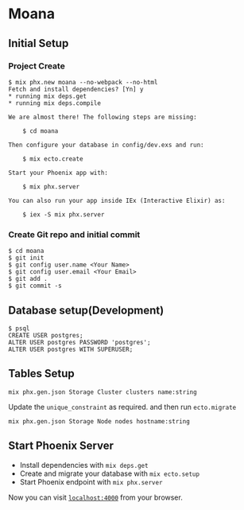 # Moana

## Initial Setup

### Project Create

```
$ mix phx.new moana --no-webpack --no-html
Fetch and install dependencies? [Yn] y
* running mix deps.get
* running mix deps.compile

We are almost there! The following steps are missing:

    $ cd moana

Then configure your database in config/dev.exs and run:

    $ mix ecto.create

Start your Phoenix app with:

    $ mix phx.server

You can also run your app inside IEx (Interactive Elixir) as:

    $ iex -S mix phx.server

```

### Create Git repo and initial commit

```
$ cd moana
$ git init
$ git config user.name <Your Name>
$ git config user.email <Your Email>
$ git add .
$ git commit -s
```

## Database setup(Development)

```
$ psql
CREATE USER postgres;
ALTER USER postgres PASSWORD 'postgres';
ALTER USER postgres WITH SUPERUSER;
```

## Tables Setup

```
mix phx.gen.json Storage Cluster clusters name:string
```

Update the `unique_constraint` as required. and then run `ecto.migrate`

```
mix phx.gen.json Storage Node nodes hostname:string
```

## Start Phoenix Server

* Install dependencies with `mix deps.get`
* Create and migrate your database with `mix ecto.setup`
* Start Phoenix endpoint with `mix phx.server`

Now you can visit [`localhost:4000`](http://localhost:4000) from your browser.
